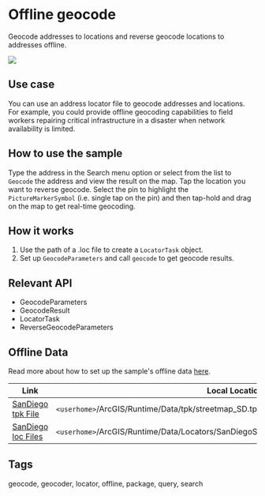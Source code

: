 # Offline geocode

Geocode addresses to locations and reverse geocode locations to addresses offline.

![](screenshot.png)

## Use case

You can use an address locator file to geocode addresses and locations. For example, you could provide offline geocoding capabilities to field workers repairing critical infrastructure in a disaster when network availability is limited.

## How to use the sample

Type the address in the Search menu option or select from the list to `Geocode` the address and view the result on the map. Tap the location you want to reverse geocode. Select the pin to highlight the `PictureMarkerSymbol` (i.e. single tap on the pin) and then tap-hold and drag on the map to get real-time geocoding.

## How it works

1. Use the path of a .loc file to create a `LocatorTask` object.
2. Set up `GeocodeParameters` and call `geocode` to get geocode results.

## Relevant API

* GeocodeParameters
* GeocodeResult
* LocatorTask
* ReverseGeocodeParameters

## Offline Data

Read more about how to set up the sample's offline data [here](http://links.esri.com/ArcGISRuntimeQtSamples#use-offline-data-in-the-samples).

Link | Local Location
---------|-------|
|[SanDiego tpk File](https://www.arcgis.com/home/item.html?id=7277419732964266b909bf2bae1ddb54)| `<userhome>`/ArcGIS/Runtime/Data/tpk/streetmap_SD.tpk |
|[SanDiego loc Files](https://www.arcgis.com/home/item.html?id=c88c170e18f74740a0e4c660a5ff51c4)| `<userhome>`/ArcGIS/Runtime/Data/Locators/SanDiegoStreetAddress/SanDiego_StreetAddress.loc |

## Tags

geocode, geocoder, locator, offline, package, query, search
